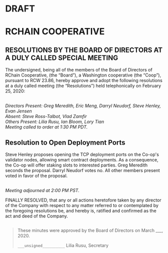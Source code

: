 # DRAFT

# RCHAIN COOPERATIVE

## RESOLUTIONS BY THE BOARD OF DIRECTORS AT A DULY CALLED SPECIAL MEETING

The undersigned, being all of the members of the Board of Directors of RChain Cooperative, (the “Board”), a Washington cooperative (the “Coop”), pursuant to RCW 23.86, hereby approve and adopt the following resolutions at a duly called meeting (the “Resolutions”) held telephonically on February 25, 2020:

##

*Directors Present: Greg Meredith, Eric Meng, Darryl Neudorf, Steve Henley, Evan Jensen* \
*Absent: Steve Ross-Talbot, Vlad Zamfir* \
*Others Present:  Lilia Rusu, Ian Bloom, Lory Tian* \
*Meeting called to order at 1:30 PM PDT.*

##

## Resolution to Open Deployment Ports

Steve Henley proposes opening the TCP deployment ports on the Co-op's validator nodes, allowing smart contract deployments. As a consequence, the Co-op will offer staking slots to interested parties.
Greg Meredith seconds the proposal. Darryl Neudorf votes no. All other members present voted in favor of the proposal.

##

*Meeting adjourned at 2:00 PM PST.*

FINALLY RESOLVED, that any or all actions heretofore taken by any director of the Company with respect to any matter referred to or contemplated by the foregoing resolutions be, and hereby is, ratified and confirmed as the act and deed of the Company.

##

>These minutes were approved by the Board of Directors on March ___, 2020.
>
> `___unsigned__________`
> Lilia Rusu, Secretary
